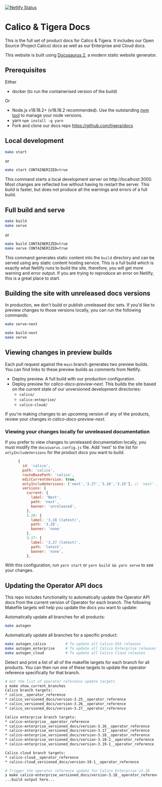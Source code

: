 [![Netlify Status](https://api.netlify.com/api/v1/badges/58c3464e-f1ba-4a32-8c6e-0e41fe8e0f45/deploy-status)](https://app.netlify.com/sites/tigera/deploys)
# Calico & Tigera Docs

This is the full set of product docs for Calico & Tigera. It includes our Open Source (Project Calico) docs
as well as our Enterprise and Cloud docs.

This website is built using [Docusaurus 2](https://docusaurus.io/), a modern static website generator.

## Prerequisites

Either 

* docker (to run the containerised version of the build)

Or

* Node.js v18.18.2+ (v18.18.2 recommended). Use the outstanding [nvm tool](https://github.com/nvm-sh/nvm) to manage your node versions.
* yarn `npm install -g yarn`
* Fork and clone our docs repo <https://github.com/tigera/docs>

## Local development

```bash
make start 
```
or

```bash
make start CONTAINERIZED=true
```

This command starts a local development server on http://localhost:3000. Most changes are reflected live without
having to restart the server. This build is faster, but does not produce all the warnings and errors of a full build.

## Full build and serve

```bash
make build
make serve
```
or
```bash
make build CONTAINERIZED=true
make serve CONTAINERIZED=true
```

This command generates static content into the `build` directory and can be served using any static content hosting
service. This is a full build which is exactly what Netlify runs to build the site, therefore, you will get more
warning and error output. If you are trying to reproduce an error on Netlify, this is a great place to start.

## Building the site with unreleased docs versions

In production, we don't build or publish unreleased doc sets.
If you'd like to preview changes to those versions locally, you can run the following commands:

```bash
make serve-next
```

```bash
make build-next
make serve
```

## Viewing changes in preview builds

Each pull request against the `main` branch generates two preview builds.
You can find links to these preview builds as comments from Netlify.

* Deploy preview. A full build with our production configuration. 
* Deploy preview for _calico-docs-preview-next_. This builds the site based on the current state of our unversioned development directories: 
  * `calico/`
  * `calico-enteprise/`
  * `calico-cloud/`

If you're making changes to an upcoming version of any of the products, review your changes in _calico-docs-preview-next_. 

### Viewing your changes locally for unreleased documentation

If you prefer to view changes to unreleased documentation locally, you must modify the `docusuarus.config.js` file.
Add 'next' to the list for `onlyIncludeVersions` for the product docs you want to build. 

```js
      {
        id: 'calico',
        path: 'calico',
        routeBasePath: 'calico',
        editCurrentVersion: true,
        onlyIncludeVersions: ['next','3.27','3.26','3.25'], // 'next' is added to build the in-development docs  
        versions: {
          current: {
            label: 'Next',
            path: 'next',
            banner: 'unreleased',
          },
          3.28: {
            label: '3.28 (latest)',
            path: '3.28',
            banner: 'none'
          },
          3.27: {
            label: '3.27 (latest)',
            path: 'latest',
            banner: 'none',
          },

```

With this configuration, run `yarn start` or `yarn build && yarn serve` to see your changes.


## Updating the Operator API docs

This repo includes functionality to automatically update the Operator API docs from the current version of Operator
for each branch. The following Makefile targets will help you update the docs you want to update:

Automatically update all branches for all products:

```bash
make autogen
```

Automatically update all branches for a specific product:

```bash
make autogen_calico         # To update all Calico OSS releases
make autogen_enterprise     # To update all Calico Enterprise releases
make autogen_cloud          # To update all Calico Cloud releases
```

Detect and print a list of all of the makefile targets for each branch for all products. You
can then run one of these targets to update the operator reference specifically for that branch.

```bash
# Get the list of operator reference update targets
❯ make show_current_branches
Calico branch targets:
* calico__operator_reference
* calico_versioned_docs/version-3.25__operator_reference
* calico_versioned_docs/version-3.26__operator_reference
* calico_versioned_docs/version-3.27__operator_reference

Calico enterprise branch targets:
* calico-enterprise__operator_reference
* calico-enterprise_versioned_docs/version-3.16__operator_reference
* calico-enterprise_versioned_docs/version-3.17__operator_reference
* calico-enterprise_versioned_docs/version-3.18__operator_reference
* calico-enterprise_versioned_docs/version-3.18-2__operator_reference
* calico-enterprise_versioned_docs/version-3.19-1__operator_reference

Calico cloud branch targets:
* calico-cloud__operator_reference
* calico-cloud_versioned_docs/version-19-1__operator_reference

# Trigger the operator reference update for Calico Enterprise v3.18
❯ make calico-enterprise_versioned_docs/version-3.18__operator_reference
...build output here...
```